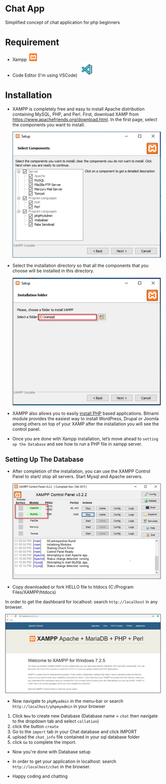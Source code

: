# Chat App 
Simplified concept of chat application for php beginners

# Requirement

- Xampp &nbsp;<img src="https://github.com/Howdy-admoll/Howdy-admoll/blob/main/images/xammp.png" alt="xampp" width="25" height="25"/>
- Code Editor (I'm using VSCode) &nbsp;<img src="https://github.com/Howdy-admoll/Howdy-admoll/blob/main/images/vscode.png" alt="VsCode" width="48" height="48"/>

# Installation

- XAMPP is completely free and easy to install Apache distribution containing MySQL, PHP, and Perl. First, download XAMP from https://www.apachefriends.org/download.html. In the first page, select the components you want to install. <p align="center">
<img src="https://github.com/Howdy-admoll/Howdy-admoll/blob/main/images/runXampp.png" alt="setup" width="auto" height="auto"/></p>

- Select the installation directory so that all the components that you choose will be installed in this directory. <p align="center">
<img src="https://github.com/Howdy-admoll/Howdy-admoll/blob/main/images/instXampp.png" alt="install" width="auto" height="auto"/></p>

- XAMPP also allows you to easily [install PHP](https://github.com/Howdy-admoll/Hello) based applications. Bitnami module provides the easiest way to install WordPress, Drupal or Joomla among others on top of your XAMP after the installation you will see the control panel.

- Once you are done with Xampp installation, let’s move ahead to ```setting up the Database``` and see how to run a PHP file in xampp server.

## Setting Up The Database 

- After completion of the installation, you can use the XAMPP Control Panel to start/ stop all servers. Start Mysql and Apache servers. <p align="center">
<img src="https://github.com/Howdy-admoll/Howdy-admoll/blob/main/images/strtXampp.jpg" alt="start" width="auto" height="auto"/></p>

- Copy downloaded or fork HELLO file to htdocs (C:/Program Files/XAMPP/htdocs)

 In order to get the dashboard for localhost: search ```http://localhost``` in any browser. <p align="center">
<img src="https://github.com/Howdy-admoll/Howdy-admoll/blob/main/images/dashXampp.png" alt="start" width="auto" height="auto"/></p>

- Now navigate to ```phpMyadmin``` in the menu-bar or search ```http://localhost/phpmyadmin``` in your browser
1. Click ```New``` to create new Database (Database name = ```chat``` then navigate to the dropdown tab and select ```collation```)
2. click the button ```create```
3. Go to the ```import``` tab in your  Chat database and click IMPORT
4. upload the ```chat_info``` file contained in your sql database folder
5. click ```Go``` to complete the import.

- Now you're done with Database setup

- In order to get your application in localhost: search ```http://localhost/chat``` in the browser.

- Happy coding and chatting
